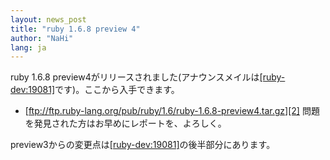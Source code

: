 ```yaml
---
layout: news_post
title: "ruby 1.6.8 preview 4"
author: "NaHi"
lang: ja
---
```


ruby 1.6.8 preview4がリリースされました(アナウンスメイルは[\[ruby-dev:19081\]][1]です)。ここから入手できます。

* [ftp://ftp.ruby-lang.org/pub/ruby/1.6/ruby-1.6.8-preview4.tar.gz][2] 問題を発見された方はお早めにレポートを、よろしく。

preview3からの変更点は[\[ruby-dev:19081\]][1]の後半部分にあります。



[1]: http://blade.nagaokaut.ac.jp/cgi-bin/scat.rb/ruby/ruby-dev/19081
[2]: ftp://ftp.ruby-lang.org/pub/ruby/1.6/ruby-1.6.8-preview4.tar.gz
